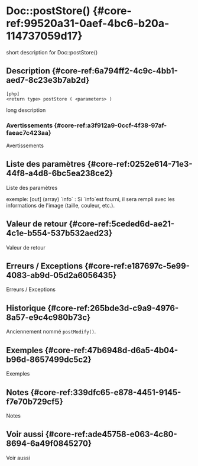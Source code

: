 # Doc::postStore() {#core-ref:99520a31-0aef-4bc6-b20a-114737059d17}

<div class="short-description">
<span class="fixme template">short description for Doc::postStore()</span>
</div>
<!--
<div class="applicability">
Obsolète depuis #.#.#
</div>
-->

## Description {#core-ref:6a794ff2-4c9c-4bb1-aed7-8c23e3b7ab2d}

    [php]
    <return type> postStore ( <parameters> )

<span class="fixme template">long description</span>

### Avertissements {#core-ref:a3f912a9-0ccf-4f38-97af-faeac7c423aa}

<span class="fixme template">Avertissements</span>

## Liste des paramètres {#core-ref:0252e614-71e3-44f8-a4d8-6bc5ea238ce2}

<span class="fixme template">Liste des paramètres</span>

<div class="fixme template">
exemple:  
[out] (array) `info`
:   Si `info`est fourni, il sera rempli avec les informations de l'image (taille, couleur, etc.).
</div>

## Valeur de retour {#core-ref:5ceded6d-ae21-4c1e-b554-537b532aed23}

<span class="fixme template">Valeur de retour</span>

## Erreurs / Exceptions {#core-ref:e187697c-5e99-4083-ab9d-05d2a6056435}

<span class="fixme template">Erreurs / Exceptions</span>

## Historique {#core-ref:265bde3d-c9a9-4976-8a57-e9c4c980b73c}

Anciennement nommé `postModify()`.

## Exemples {#core-ref:47b6948d-d6a5-4b04-b96d-8657499dc5c2}

<span class="fixme template">Exemples</span>

## Notes {#core-ref:339dfc65-e878-4451-9145-f7e70b729cf5}

<span class="fixme template">Notes</span>

## Voir aussi {#core-ref:ade45758-e063-4c80-8694-6a49f0845270}

<span class="fixme template">Voir aussi</span>
